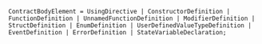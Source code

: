 <!-- This file is generated automatically by infrastructure scripts. Please don't edit by hand. -->

<!-- markdownlint-disable first-line-h1 -->

```{ .ebnf .slang-ebnf #ContractBodyElement }
ContractBodyElement = UsingDirective | ConstructorDefinition | FunctionDefinition | UnnamedFunctionDefinition | ModifierDefinition | StructDefinition | EnumDefinition | UserDefinedValueTypeDefinition | EventDefinition | ErrorDefinition | StateVariableDeclaration;
```
